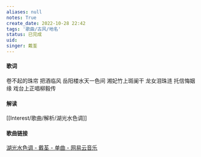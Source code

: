 ```yaml
---
aliases: null
notes: True
create_date: 2022-10-28 22:42
tags: '歌曲/古风/地名'
status: 已完成 
uid: 
singer: 戴荃
---
```


#### 歌词

卷不起的珠帘
把酒临风
岳阳楼水天一色间
湘妃竹上斑阑干
龙女泪珠涟
托信悔姻缘
戏台上正唱柳毅传

#### 解读

[[Interest/歌曲/解析/湖光水色调]]


#### 歌曲链接

[湖光水色调 - 戴荃 - 单曲 - 网易云音乐](https://music.163.com/#/song?id=33251440)




